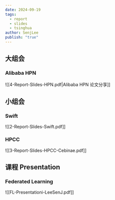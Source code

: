 ```yaml
---
date: 2024-09-19
tags:
  - report
  - slides
  - tsinghua
author: SenjLee
publish: "true"
---
```

## 大组会

### Alibaba HPN

![[4-Report-Slides-HPN.pdf|Alibaba HPN 论文分享]]

## 小组会

### Swift

![[2-Report-Slides-Swift.pdf]]

### HPCC

![[3-Report-Slides-HPCC-Cebinae.pdf]]

## 课程 Presentation

### Federated Learning

![[FL-Presentationi-LeeSenJ.pdf]]